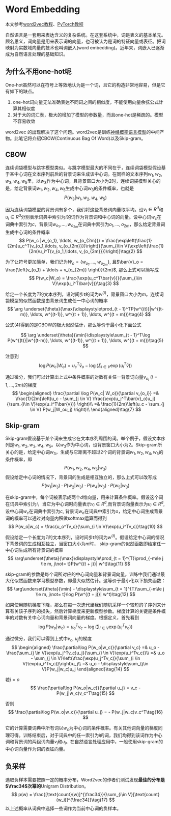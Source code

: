 # Word Embedding

本文参考[word2vec教程](https://www.zybuluo.com/Dounm/note/591752#213-huffman树构造算法理解与证明)、[PyTorch教程](https://tangshusen.me/Dive-into-DL-PyTorch/#/chapter10_natural-language-processing/10.1_word2vec)

自然语言是一套用来表达含义的复杂系统。在这套系统中，词是表义的基本单元。顾名思义，词向量是用来表示词的向量，也可被认为是词的特征向量或表征。把词映射为实数域向量的技术也叫词嵌入(word embedding)。近年来，词嵌入已逐渐成为自然语言处理的基础知识。

## 为什么不用one-hot呢

One-hot虽然可以在符号上等效地认为是一个词，且它的构造非常地容易，但是它有如下的缺点。

1. one-hot词向量无法准确表达不同词之间的相似度，不能使用向量余弦公式计算其相似度
2. 对于大的词汇表，极大的增加了模型的参数量，而且one-hot是稀疏的。模型不容易收敛

word2vec 的出现解决了这个问题。word2vec是训练[神经概率语言模型](nlp/language_model.ipynb)的中间产物。此笔记将介绍CBOW(Continuous Bag Of Word)以及Skip-gram。

## CBOW

连续词袋模型与跳字模型类似。与跳字模型最大的不同在于，连续词袋模型假设基于某中心词在文本序列前后的背景词来生成该中心词。在同样的文本序列$w_1, w_2, w_3, w_4, w_5$里，以$w_3$作为中心词，且背景窗口大小为2时，连续词袋模型关心的是，给定背景词$w_1, w_2, w_4, w_5$生成中心词$w_3$的条件概率，也就是
$$
P(w_3|w_1, w_2, w_4, w_5)\tag{1}
$$

因为连续词袋模型的背景词有多个，我们将这些背景词向量取平均。设$v_i \in R^d$和$u_i\in R^d$分别表示词典中索引为$i$的词作为背景词和中心词的向量。设中心词$w_c$在词典中索引为$c$，背景词$w_{o_1}, \ldots, w_{o_{2m}}$在词典中索引为$o_1, \ldots, o_{2m}$，那么给定背景词生成中心词的条件概率
$$
P(w_c |w_{o_1}, \ldots, w_{o_{2m}}) = \frac{\exp\left(\frac{1}{2m}u_c^T(v_{o_1,\ldots, v_{o_{2m}}})\right)}{\sum_{i\in V}\exp\left(\frac{1}{2m}u_i^T(v_{o_1,\ldots, v_{o_{2m}}})\right)}\tag{2}
$$

为了让符号更加简单，我们记为$W_o = \{w_{o_1}, \ldots, w_{o_{2m}}\}$, 且$\bar{v}_o = \frac{\left(v_{o_1} + \ldots + v_{o_{2m}} \right)}{2m}$, 那么上式可以简写成
$$
P(w_c|W_o) = \frac{\exp(u_c^T\bar{v})}{\sum_{i\in V}\exp(u_i^T\bar{v})}\tag{3}
$$

给定一个长度为$T$的文本序列，设时间步$t$的词为$w^{(t)}$，背景窗口大小为$m$。连续词袋模型的似然函数是由背景词生成任一中心词的概率
$$
\arg \underset{\theta}{\max}\displaystyle\prod_{t - 1}^TP(w^{(t)}|w^{(t-m)}, \ldots, w^{(t-1)}, w^{(t + 1)}, \ldots, w^{(t + m)})\tag{4}
$$


公式(4)得到的是CBOW的极大似然估计，那么等价于最小化下面公式

$$
\arg \underset{\theta}{\min}\displaystyle\sum_{t - 1}^T\log P(w^{(t)}|w^{(t-m)}, \ldots, w^{(t-1)}, w^{(t + 1)}, \ldots, w^{(t + m)})\tag{5}
$$

注意到
$$
\log P(w_c| W_o) = u_c^T\bar{v}_o - \log \left(\Sigma_{i\in V}\exp(u_i^T\bar{v}) \right)\tag{6}
$$

通过微分，我们可以计算出上式中条件概率的对数有关任一背景词向量$v_{o_i}\ (i = 1, \ldots, 2m)$的梯度
$$
\begin{aligned}
\frac{\partial \log P(w_c| W_o)}{\partial v_{o_i}}
=& \frac{1}{2m}\left(u_c - \sum_{j \in V} \frac{\exp(u_j^T\bar{v}_o)u_j}{\sum_{i\in V}\exp(u_i^T\bar{v})} \right)\\
=& \frac{1}{2m}\left(u_c - \sum_{j \in V} P(w_j|W_ou_j) \right)\\
\end{aligned}\tag{7}
$$

## Skip-gram

Skip-gram假设基于某个词来生成它在文本序列周围的词。举个例子，假设文本序列是$w_1, w_2, w_3, w_4, w_5$。以$w_3$作为中心词，设背景窗口大小为2。Skip-gram所关心的是，给定中心词$w_3$，生成与它距离不超过2个词的背景词$w_1, w_2, w_4, w_5$的条件概率，即
$$
P(w_1, w_2, w_4, w_5|w_3)\tag{8}
$$
假设给定中心词的情况下，背景词的生成是相互独立的，那么上式可以改写成
$$
P(w_1|w_3)\cdot P(w_2|w_3)\cdot P(w_4|w_3)\cdot P(w_5|w_3)\tag{9}
$$

在skip-gram中，每个词被表示成两个$d$维向量，用来计算条件概率。假设这个词在词典中索引为$i$，当它为中心词时向量表示$v_i\in R^d$,而背景词向量表示为$u_i\in R^d$, 设中心词$w_c$在词典中索引为$c$, 背景词$w_o$在词典中索引为$o$，给定中心词生成背景词的概率可以通过对向量内积做softmax运算而得到
$$
P(w_o|w_c) = \frac{u_o^Tv_c}{\sum_{i \in V}\exp(u_i^Tv_c)}\tag{10}
$$

假设给定一个长度为$T$的文本序列，设时间步$t$的词为$w^{(t)}$。假设给定中心词的情况下背景词的生成相互独立，当窗口大小为$m$时， skip-gram的似然函数即给定任一中心词生成所有背景词的概率
$$
\arg\underset{\theta}{\max}\displaystyle\prod_{t = 1}^{T}\prod_{-m\le j \le m, j\not= t}P(w^{(t + j)}| w^t)\tag{11}
$$

skip-gram的参数是每个词所对应的中心词向量和背景词向量。训练中我们通过最大化似然函数来学习模型参数，即最大似然估计。这等价于最小化以下损失函数：
$$
\arg\underset{\theta}{\min} - \displaystyle\sum_{t = 1}^{T}\sum_{-m\le j \le m, j\not= t}\log P(w^{(t + j)}| w^t)\tag{12}
$$

如果使用随机梯度下降，那么在每一次迭代里我们随机采样一个较短的子序列来计算有关该子序列的损失，然后计算梯度来更新模型参数。梯度计算的关键是条件概率的对数有关中心词向量和背景词向量的梯度。根据定义，首先看到
$$
\log P(w_o|w_c) = u_o^Tv_c - \log\left(\sum_{i \in V}\exp(u_i^Tv_c)\right)\tag{13}
$$

通过微分，我们可以得到上式中$v_c$, $u_j$的梯度
$$
\begin{aligned}
\frac{\partial\log P(w_o|w_c)}{\partial v_c}
=& u_o - \frac{\sum_{j \in V}\exp(u_j^Tv_c)u_j}{\sum_{i \in V}\exp(u_i^Tv_c)}\\
=& u_o - \sum_{j \in V}\left(\frac{\exp(u_j^Tv_c)}{\sum_{i \in V}\exp(u_i^Tv_c)}\right)u_j\\
=& u_o - \displaystyle\sum_{j\in V}P(w_j|w_c)u_j
\end{aligned}\tag{14}
$$

若$j = o$
$$
\frac{\partial\log P(w_o|w_c)}{\partial u_j}
= v_c - P(w_j|w_c)v_c^T\tag{15}
$$

否则
$$
\frac{\partial\log P(w_o|w_c)}{\partial u_j}
=  - P(w_j|w_c)v_c^T\tag{16}
$$

它的计算需要词典中所有词以$w_c$为中心词的条件概率。有关其他词向量的梯度同理可得。训练结束后，对于词典中的任一索引为$i$的词，我们均得到该词作为中心词和背景词的两组词向量$v_i$和$u_i$。在自然语言处理应用中，一般使用skip-gram的中心词向量作为词的表征向量。

## 负采样

选取负样本需要按照一定的概率分布，Word2vec的作者们测试发现**最佳的分布是$\frac34$次幂的**Unigram Distribution。
$$
p(w) = \frac{[\text{count}(w)]^{\frac34}}{\sum_{i\in V}[\text{count}(w_i)]^{\frac34}}\tag{17}
$$
以上述概率从词典中选择一些词作为当前中心词的负样本。

